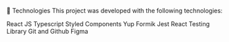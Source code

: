 🚀 Technologies
This project was developed with the following technologies:

React JS
Typescript
Styled Components
Yup
Formik
Jest
React Testing Library
Git and Github
Figma
